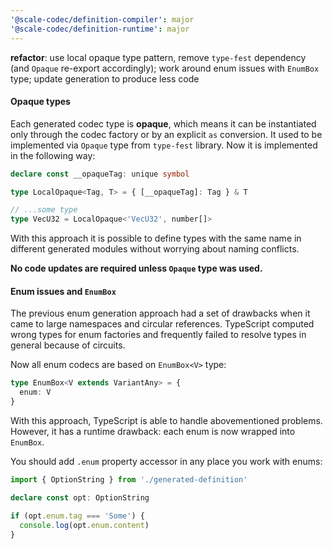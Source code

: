 ```yaml
---
'@scale-codec/definition-compiler': major
'@scale-codec/definition-runtime': major
---
```


**refactor**: use local opaque type pattern, remove `type-fest` dependency (and `Opaque` re-export accordingly); work around enum issues with `EnumBox` type; update generation to produce less code

#### Opaque types

Each generated codec type is **opaque**, which means it can be instantiated only through the codec factory or by an explicit `as` conversion. It used to be implemented via `Opaque` type from `type-fest` library. Now it is implemented in the following way:

```ts
declare const __opaqueTag: unique symbol

type LocalOpaque<Tag, T> = { [__opaqueTag]: Tag } & T

// ...some type
type VecU32 = LocalOpaque<'VecU32', number[]>
```

With this approach it is possible to define types with the same name in different generated modules without worrying about naming conflicts.

**No code updates are required unless `Opaque` type was used.**

#### Enum issues and `EnumBox`

The previous enum generation approach had a set of drawbacks when it came to large namespaces and circular references. TypeScript computed wrong types for enum factories and frequently failed to resolve types in general because of circuits.

Now all enum codecs are based on `EnumBox<V>` type:

```ts
type EnumBox<V extends VariantAny> = {
  enum: V
}
```

With this approach, TypeScript is able to handle abovementioned problems. However, it has a runtime drawback: each enum is now wrapped into `EnumBox`.

You should add `.enum` property accessor in any place you work with enums:

```ts
import { OptionString } from './generated-definition'

declare const opt: OptionString

if (opt.enum.tag === 'Some') {
  console.log(opt.enum.content)
}
```
